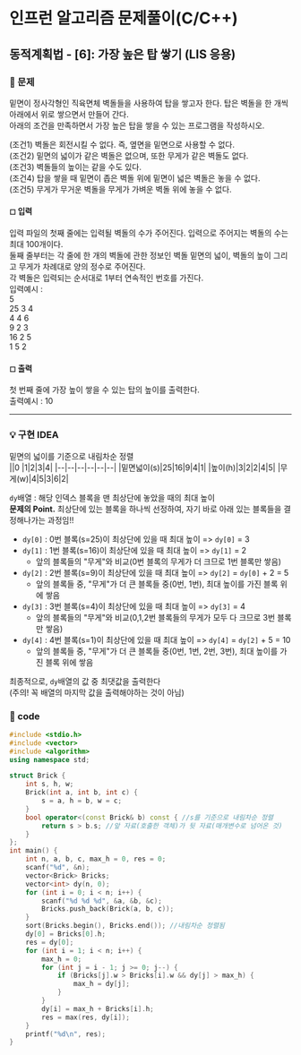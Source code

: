 # 인프런 알고리즘 문제풀이(C/C++)

## 동적계획법 - [6]: 가장 높은 탑 쌓기 (LIS 응용)

### 🌴 문제

밑면이 정사각형인 직육면체 벽돌들을 사용하여 탑을 쌓고자 한다. 탑은 벽돌을 한 개씩 아래에서 위로 쌓으면서 만들어 간다. <br>
아래의 조건을 만족하면서 가장 높은 탑을 쌓을 수 있는 프로그램을 작성하시오.<br>

(조건1) 벽돌은 회전시킬 수 없다. 즉, 옆면을 밑면으로 사용할 수 없다.<br>
(조건2) 밑면의 넓이가 같은 벽돌은 없으며, 또한 무게가 같은 벽돌도 없다.<br>
(조건3) 벽돌들의 높이는 같을 수도 있다.<br>
(조건4) 탑을 쌓을 때 밑면이 좁은 벽돌 위에 밑면이 넓은 벽돌은 놓을 수 없다.<br>
(조건5) 무게가 무거운 벽돌을 무게가 가벼운 벽돌 위에 놓을 수 없다.

#### ◻ 입력

입력 파일의 첫째 줄에는 입력될 벽돌의 수가 주어진다. 입력으로 주어지는 벽돌의 수는 최대 100개이다.<br>
둘째 줄부터는 각 줄에 한 개의 벽돌에 관한 정보인 벽돌 밑면의 넓이, 벽돌의 높이 그리고 무게가 차례대로 양의 정수로 주어진다.<br>
각 벽돌은 입력되는 순서대로 1부터 연속적인 번호를 가진다.<br>
입력예시 : <br>
5<br>
25 3 4<br>
4 4 6<br>
9 2 3<br>
16 2 5<br>
1 5 2

#### ◻ 출력

첫 번째 줄에 가장 높이 쌓을 수 있는 탑의 높이를 출력한다.<br>
출력예시 : 10

---

### 💡 구현 IDEA

밑면의 넓이를 기준으로 내림차순 정렬<br>
||0 |1|2|3|4|
|--|--|--|--|--|--|
|밑면넓이(s)|25|16|9|4|1|
|높이(h)|3|2|2|4|5|
|무게(w)|4|5|3|6|2|

`dy`배열 : 해당 인덱스 블록을 맨 최상단에 놓았을 때의 최대 높이<br>
**문제의 Point.** 최상단에 있는 블록을 하나씩 선정하여, 자기 바로 아래 있는 블록들을 결정해나가는 과정임!!<br>

- `dy[0]` : 0번 블록(s=25)이 최상단에 있을 때 최대 높이 => `dy[0]` = 3
- `dy[1]` : 1번 블록(s=16)이 최상단에 있을 때 최대 높이 => `dy[1]` = 2
  - 앞의 블록들의 "무게"와 비교(0번 블록의 무게가 더 크므로 1번 블록만 쌓음)
- `dy[2]` : 2번 블록(s=9)이 최상단에 있을 때 최대 높이 => `dy[2]` = `dy[0]` + 2 = 5
  - 앞의 블록들 중, "무게"가 더 큰 블록들 중(0번, 1번), 최대 높이를 가진 블록 위에 쌓음
- `dy[3]` : 3번 블록(s=4)이 최상단에 있을 때 최대 높이 => `dy[3]` = 4
  - 앞의 블록들의 "무게"와 비교(0,1,2번 블록들의 무게가 모두 다 크므로 3번 블록만 쌓음)
- `dy[4]` : 4번 블록(s=1)이 최상단에 있을 때 최대 높이 => `dy[4]` = `dy[2]` + 5 = 10
  - 앞의 블록들 중, "무게"가 더 큰 블록들 중(0번, 1번, 2번, 3번), 최대 높이를 가진 블록 위에 쌓음

최종적으로, `dy`배열의 값 중 최댓값을 출력한다 <br>
(주의! 꼭 배열의 마지막 값을 출력해야하는 것이 아님)

### 🤠 code

```c++
#include <stdio.h>
#include <vector>
#include <algorithm>
using namespace std;

struct Brick {
	int s, h, w;
	Brick(int a, int b, int c) {
		s = a, h = b, w = c;
	}
	bool operator<(const Brick& b) const { //s를 기준으로 내림차순 정렬
		return s > b.s; //앞 자료(호출한 객체)가 뒷 자료(매개변수로 넘어온 것)
	}
};
int main() {
	int n, a, b, c, max_h = 0, res = 0;
	scanf("%d", &n);
	vector<Brick> Bricks;
	vector<int> dy(n, 0);
	for (int i = 0; i < n; i++) {
		scanf("%d %d %d", &a, &b, &c);
		Bricks.push_back(Brick(a, b, c));
	}
	sort(Bricks.begin(), Bricks.end()); //내림차순 정렬됨
	dy[0] = Bricks[0].h;
	res = dy[0];
	for (int i = 1; i < n; i++) {
		max_h = 0;
		for (int j = i - 1; j >= 0; j--) {
			if (Bricks[j].w > Bricks[i].w && dy[j] > max_h) {
				max_h = dy[j];
			}
		}
		dy[i] = max_h + Bricks[i].h;
		res = max(res, dy[i]);
	}
	printf("%d\n", res);
}
```
